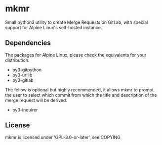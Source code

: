 # mkmr

Small python3 utility to create Merge Requests on GitLab, with special support for Alpine Linux's self-hosted instance.

## Dependencies

The packages for Alpine Linux, please check the equivalents for your distribution:

* py3-gitpython
* py3-urllib
* py3-gitlab

The follow is optional but highly recommended, it allows mkmr to prompt the user to select which commit from which the title and description of the merge request will be derived.

* py3-inquirer

## License

mkmr is licensed under 'GPL-3.0-or-later', see COPYING
